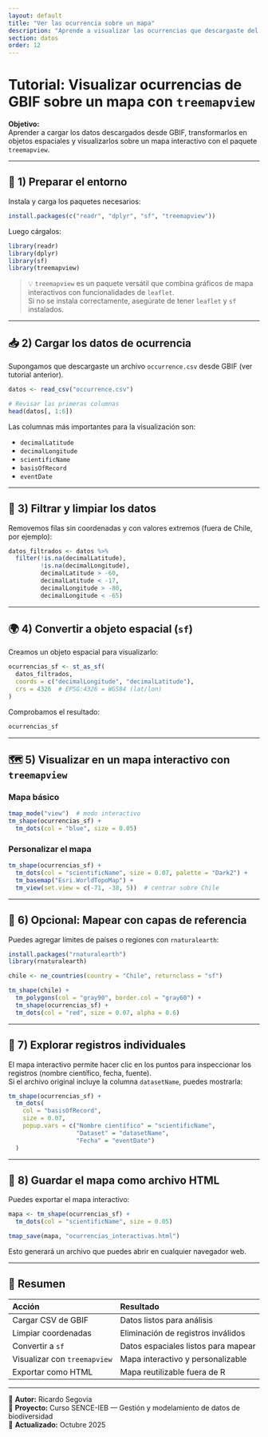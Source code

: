 ```yaml
---
layout: default
title: "Ver las ocurrencia sobre un mapa"
description: "Aprende a visualizar las ocurrencias que descargaste del GBIF"
section: datos
order: 12
---
```




# Tutorial: Visualizar ocurrencias de GBIF sobre un mapa con `treemapview`

**Objetivo:**  
Aprender a cargar los datos descargados desde GBIF, transformarlos en objetos espaciales y visualizarlos sobre un mapa interactivo con el paquete `treemapview`.

---

## 🧩 1) Preparar el entorno

Instala y carga los paquetes necesarios:

```r
install.packages(c("readr", "dplyr", "sf", "treemapview"))
```

Luego cárgalos:

```r
library(readr)
library(dplyr)
library(sf)
library(treemapview)
```

> 💡 `treemapview` es un paquete versátil que combina gráficos de mapa interactivos con funcionalidades de `leaflet`.  
> Si no se instala correctamente, asegúrate de tener `leaflet` y `sf` instalados.

---

## 📥 2) Cargar los datos de ocurrencia

Supongamos que descargaste un archivo `occurrence.csv` desde GBIF (ver tutorial anterior).

```r
datos <- read_csv("occurrence.csv")

# Revisar las primeras columnas
head(datos[, 1:6])
```

Las columnas más importantes para la visualización son:
- `decimalLatitude`
- `decimalLongitude`
- `scientificName`
- `basisOfRecord`
- `eventDate`

---

## 🧹 3) Filtrar y limpiar los datos

Removemos filas sin coordenadas y con valores extremos (fuera de Chile, por ejemplo):

```r
datos_filtrados <- datos %>%
  filter(!is.na(decimalLatitude),
         !is.na(decimalLongitude),
         decimalLatitude > -60,
         decimalLatitude < -17,
         decimalLongitude > -80,
         decimalLongitude < -65)
```

---

## 🌍 4) Convertir a objeto espacial (`sf`)

Creamos un objeto espacial para visualizarlo:

```r
ocurrencias_sf <- st_as_sf(
  datos_filtrados,
  coords = c("decimalLongitude", "decimalLatitude"),
  crs = 4326  # EPSG:4326 = WGS84 (lat/lon)
)
```

Comprobamos el resultado:

```r
ocurrencias_sf
```

---

## 🗺️ 5) Visualizar en un mapa interactivo con `treemapview`

### Mapa básico

```r
tmap_mode("view")  # modo interactivo
tm_shape(ocurrencias_sf) +
  tm_dots(col = "blue", size = 0.05)
```

### Personalizar el mapa

```r
tm_shape(ocurrencias_sf) +
  tm_dots(col = "scientificName", size = 0.07, palette = "Dark2") +
  tm_basemap("Esri.WorldTopoMap") +
  tm_view(set.view = c(-71, -38, 5))  # centrar sobre Chile
```

---

## 🧭 6) Opcional: Mapear con capas de referencia

Puedes agregar límites de países o regiones con `rnaturalearth`:

```r
install.packages("rnaturalearth")
library(rnaturalearth)

chile <- ne_countries(country = "Chile", returnclass = "sf")

tm_shape(chile) +
  tm_polygons(col = "gray90", border.col = "gray60") +
  tm_shape(ocurrencias_sf) +
  tm_dots(col = "red", size = 0.07, alpha = 0.6)
```

---

## 🔎 7) Explorar registros individuales

El mapa interactivo permite hacer clic en los puntos para inspeccionar los registros (nombre científico, fecha, fuente).  
Si el archivo original incluye la columna `datasetName`, puedes mostrarla:

```r
tm_shape(ocurrencias_sf) +
  tm_dots(
    col = "basisOfRecord",
    size = 0.07,
    popup.vars = c("Nombre científico" = "scientificName",
                   "Dataset" = "datasetName",
                   "Fecha" = "eventDate")
  )
```

---

## 🧾 8) Guardar el mapa como archivo HTML

Puedes exportar el mapa interactivo:

```r
mapa <- tm_shape(ocurrencias_sf) +
  tm_dots(col = "scientificName", size = 0.05)

tmap_save(mapa, "ocurrencias_interactivas.html")
```

Esto generará un archivo que puedes abrir en cualquier navegador web.

---

## 🎯 Resumen

| Acción | Resultado |
|:--|:--|
| Cargar CSV de GBIF | Datos listos para análisis |
| Limpiar coordenadas | Eliminación de registros inválidos |
| Convertir a `sf` | Datos espaciales listos para mapear |
| Visualizar con `treemapview` | Mapa interactivo y personalizable |
| Exportar como HTML | Mapa reutilizable fuera de R |

---

📘 **Autor:** Ricardo Segovia  
🧩 **Proyecto:** Curso SENCE-IEB — Gestión y modelamiento de datos de biodiversidad  
📅 **Actualizado:** Octubre 2025